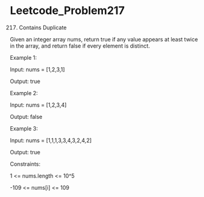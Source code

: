 # Leetcode_Problem217


217. Contains Duplicate



Given an integer array nums, return true if any value appears at least twice in the array, and return false if every element is distinct.

 

Example 1:


Input: nums = [1,2,3,1]



Output: true




Example 2:




Input: nums = [1,2,3,4]



Output: false




Example 3:




Input: nums = [1,1,1,3,3,4,3,2,4,2]




Output: true
 




Constraints:





1 <= nums.length <= 10^5





-109 <= nums[i] <= 109
